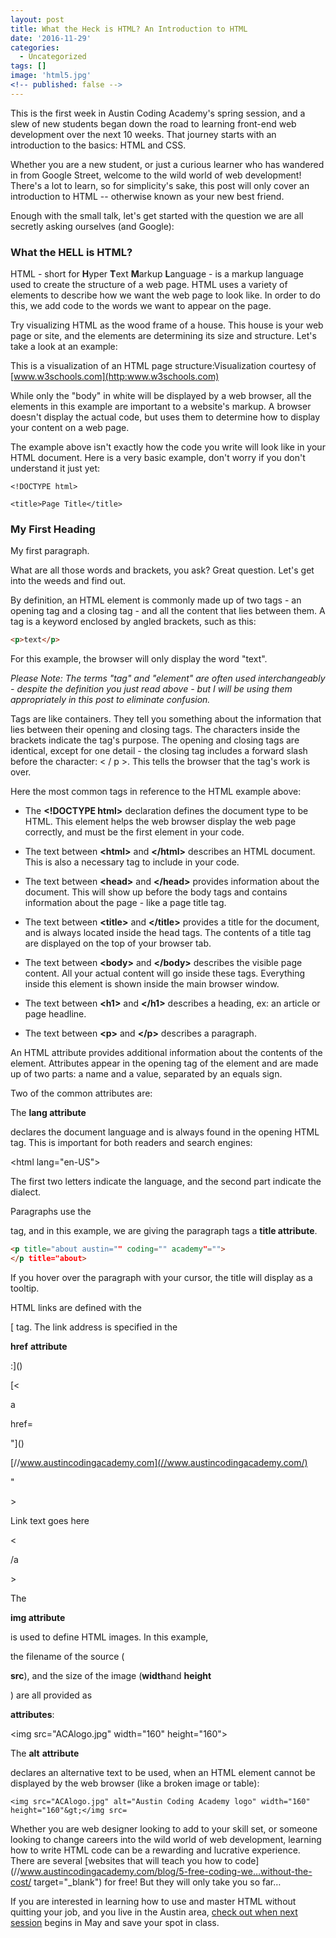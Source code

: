 ```yaml
---
layout: post
title: What the Heck is HTML? An Introduction to HTML
date: '2016-11-29'
categories:
  - Uncategorized
tags: []
image: 'html5.jpg'
<!-- published: false -->
---
```

<!-- This page has lots of missing info -->


This is the first week in Austin Coding Academy's spring session, and a slew of new students began down the road to learning front-end web development over the next 10 weeks. That journey starts with an introduction to the basics: HTML and CSS.

Whether you are a new student, or just a curious learner who has wandered in from Google Street, welcome to the wild world of web development! There's a lot to learn, so for simplicity's sake, this post will only cover an introduction to HTML -- otherwise known as your new best friend.

Enough with the small talk, let's get started with the question we are all secretly asking ourselves (and Google):

### **What the HELL is HTML?**

HTML - short for **H**yper **T**ext **M**arkup **L**anguage - is a markup language used to create the structure of a web page.  HTML uses a variety of elements to describe how we want the web page to look like. In order to do this, we add code to the words we want to appear on the page.

Try visualizing HTML as the wood frame of a house.  This house is your web page or site, and the elements are determining its size and structure. Let's take a look at an example:

<!-- The link below needs an appropriate text -->

This is a visualization of an HTML page structure:Visualization courtesy of [www.w3schools.com](http:www.w3schools.com)



While only the "body" in white will be displayed by a web browser, all the elements in this example are important to a website's markup. A browser doesn't display the actual code, but uses them to determine how to display your content on a web page.

The example above isn't exactly how the code you write will look like in your HTML document. Here is a very basic example, don't worry if you don't understand it just yet:




```
<!DOCTYPE html>

<title>Page Title</title>
```






### My First Heading





My first paragraph.



What are all those words and brackets, you ask? Great question. Let's get into the weeds and find out.



By definition, an HTML element is commonly made up of two tags - an opening tag and a closing tag - and all the content that lies between them. A tag is a keyword enclosed by angled brackets, such as this:

```html
<p>text</p>
```

For this example, the browser will only display the word "text".



_Please Note: The terms "tag" and "element" are often used interchangeably - despite the definition you just read above - but I will be using them appropriately in this post to eliminate confusion._

Tags are like containers. They tell you something about the information that lies between their opening and closing tags. The characters inside the brackets indicate the tag's purpose. The opening and closing tags are identical, except for one detail - the closing tag includes a forward slash before the character: &lt; / p &gt;. This tells the browser that the tag's work is over.

Here the most common tags in reference to the HTML example above:

- The **&lt;!DOCTYPE html>** declaration defines the document type to be HTML. This element helps the web browser display the web page correctly, and must be the first element in your code.





- The text between **&lt;html&gt;** and **&lt;/html&gt;** describes an HTML document. This is also a necessary tag to include in your code.





- The text between **&lt;head&gt;** and **&lt;/head&gt;** provides information about the document. This will show up before the body tags and contains information about the page - like a page title tag.





- The text between **&lt;title&gt;** and **&lt;/title&gt;** provides a title for the document, and is always located inside the head tags. The contents of a title tag are displayed on the top of your browser tab.





- The text between **&lt;body&gt;** and **&lt;/body&gt;** describes the visible page content. All your actual content will go inside these tags. Everything inside this element is shown inside the main browser window.





- The text between **&lt;h1&gt;** and **&lt;/h1&gt;** describes a heading, ex: an article or page headline.





- The text between **&lt;p&gt;** and **&lt;/p&gt;** describes a paragraph.




An HTML attribute provides additional information about the contents of the element. Attributes appear in the opening tag of the element and are made up of two parts: a name and a value, separated by an equals sign.

Two of the common attributes are:

The **lang attribute**

 declares the document language and is always found in the opening HTML tag. This is important for both readers and search engines:

&lt;html lang="en-US"&gt;

The first two letters indicate the language, and the second part indicate the dialect.

Paragraphs use the


tag, and in this example, we are giving the paragraph tags a **title attribute**.

```html
<p title="about austin="" coding="" academy"="">
</p title="about>
```
If you hover over the paragraph with your cursor, the title will display as a tooltip.

HTML links are defined with the **[]()**

[ tag. The link address is specified in the

**href** **attribute**

:]()

[]()

[&lt;

a




href=

"]()

[//www.austincodingacademy.com](//www.austincodingacademy.com/)

"

&gt;

Link text goes here

<

/a

&gt;

The

**img attribute**

 is used to define HTML images. In this example,

the filename of the source (

**src**), and the size of the image (**width**and **height**

) are all provided as

**attributes**:

<img src="ACAlogo.jpg" width="160" height="160"&gt;

The **alt** **attribute**

 declares an alternative text to be used, when an HTML element cannot be displayed by the web browser (like a broken image or table):
```
<img src="ACAlogo.jpg" alt="Austin Coding Academy logo" width="160" height="160"&gt;</img src=
```



<!-- BOTH LINKS ARE DEAD -->

Whether you are web designer looking to add to your skill set, or someone looking to change careers into the wild world of web development, learning how to write HTML code can be a rewarding and lucrative experience. There are several [websites that will teach you how to code](//www.austincodingacademy.com/blog/5-free-coding-we…without-the-cost/ target="_blank") for free! But they will only take you so far…

If you are interested in learning how to use and master HTML without quitting your job, and you live in the Austin area, [check out when next session](//www.austincodingacademy.com/front-end/?&amp;utm_source=Blog&amp;utm_medium=Tactical&amp;utm_content=Control&amp;utm_campaign=14554") begins in May and save your spot in class.
